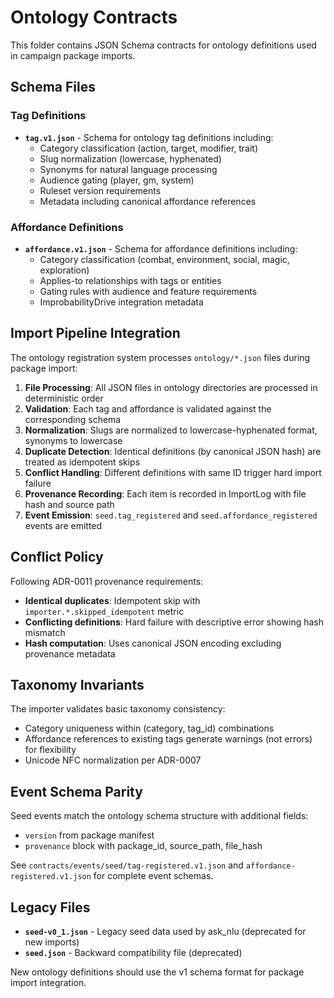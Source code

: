 # Ontology Contracts

This folder contains JSON Schema contracts for ontology definitions used in campaign package imports.

## Schema Files

### Tag Definitions
- **`tag.v1.json`** - Schema for ontology tag definitions including:
  - Category classification (action, target, modifier, trait)
  - Slug normalization (lowercase, hyphenated)
  - Synonyms for natural language processing
  - Audience gating (player, gm, system)
  - Ruleset version requirements
  - Metadata including canonical affordance references

### Affordance Definitions  
- **`affordance.v1.json`** - Schema for affordance definitions including:
  - Category classification (combat, environment, social, magic, exploration)
  - Applies-to relationships with tags or entities
  - Gating rules with audience and feature requirements
  - ImprobabilityDrive integration metadata

## Import Pipeline Integration

The ontology registration system processes `ontology/*.json` files during package import:

1. **File Processing**: All JSON files in ontology directories are processed in deterministic order
2. **Validation**: Each tag and affordance is validated against the corresponding schema
3. **Normalization**: Slugs are normalized to lowercase-hyphenated format, synonyms to lowercase
4. **Duplicate Detection**: Identical definitions (by canonical JSON hash) are treated as idempotent skips
5. **Conflict Handling**: Different definitions with same ID trigger hard import failure
6. **Provenance Recording**: Each item is recorded in ImportLog with file hash and source path
7. **Event Emission**: `seed.tag_registered` and `seed.affordance_registered` events are emitted

## Conflict Policy

Following ADR-0011 provenance requirements:

- **Identical duplicates**: Idempotent skip with `importer.*.skipped_idempotent` metric
- **Conflicting definitions**: Hard failure with descriptive error showing hash mismatch
- **Hash computation**: Uses canonical JSON encoding excluding provenance metadata

## Taxonomy Invariants

The importer validates basic taxonomy consistency:

- Category uniqueness within (category, tag_id) combinations
- Affordance references to existing tags generate warnings (not errors) for flexibility
- Unicode NFC normalization per ADR-0007

## Event Schema Parity

Seed events match the ontology schema structure with additional fields:
- `version` from package manifest
- `provenance` block with package_id, source_path, file_hash

See `contracts/events/seed/tag-registered.v1.json` and `affordance-registered.v1.json` for complete event schemas.

## Legacy Files

- **`seed-v0_1.json`** - Legacy seed data used by ask_nlu (deprecated for new imports)
- **`seed.json`** - Backward compatibility file (deprecated)

New ontology definitions should use the v1 schema format for package import integration.
